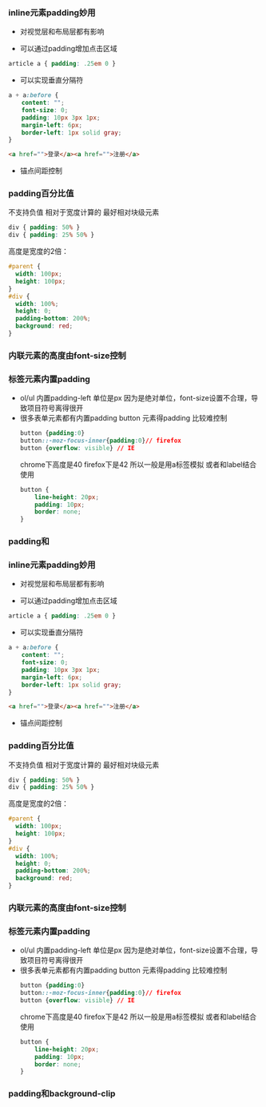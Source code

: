 ### inline元素padding妙用
* 对视觉层和布局层都有影响

* 可以通过padding增加点击区域
``` css
article a { padding: .25em 0 }
```

* 可以实现垂直分隔符
``` css
a + a:before {
　  content: "";
　  font-size: 0;
　  padding: 10px 3px 1px;
　  margin-left: 6px;
　  border-left: 1px solid gray;
}
```

``` html
<a href="">登录</a><a href="">注册</a>
```

* 锚点间距控制

### padding百分比值
不支持负值
相对于宽度计算的
最好相对块级元素
``` css
div { padding: 50% }
div { padding: 25% 50% }
```

高度是宽度的2倍：
``` css
#parent {
  width: 100px;
  height: 100px;
}
#div {
  width: 100%;
  height: 0;
  padding-bottom: 200%;
  background: red;
}
```

### 内联元素的高度由font-size控制
### 标签元素内置padding

* ol/ul 内置padding-left 单位是px
  因为是绝对单位，font-size设置不合理，导致项目符号离得很开
* 很多表单元素都有内置padding
  button 元素得padding 比较难控制
  ``` css
  button {padding:0}
  button::-moz-focus-inner{padding:0}// firefox
  button {overflow: visible} // IE
  ```
  chrome下高度是40 firefox下是42 
  所以一般是用a标签模拟 或者和label结合使用
  ``` css
  button {
      line-height: 20px;
      padding: 10px;
      border: none;
  }
  ```
### padding和
### inline元素padding妙用
* 对视觉层和布局层都有影响

* 可以通过padding增加点击区域
``` css
article a { padding: .25em 0 }
```

* 可以实现垂直分隔符
``` css
a + a:before {
　  content: "";
　  font-size: 0;
　  padding: 10px 3px 1px;
　  margin-left: 6px;
　  border-left: 1px solid gray;
}
```

``` html
<a href="">登录</a><a href="">注册</a>
```

* 锚点间距控制

### padding百分比值
不支持负值
相对于宽度计算的
最好相对块级元素
``` css
div { padding: 50% }
div { padding: 25% 50% }
```

高度是宽度的2倍：
``` css
#parent {
  width: 100px;
  height: 100px;
}
#div {
  width: 100%;
  height: 0;
  padding-bottom: 200%;
  background: red;
}
```

### 内联元素的高度由font-size控制
### 标签元素内置padding

* ol/ul 内置padding-left 单位是px
  因为是绝对单位，font-size设置不合理，导致项目符号离得很开
* 很多表单元素都有内置padding
  button 元素得padding 比较难控制
  ``` css
  button {padding:0}
  button::-moz-focus-inner{padding:0}// firefox
  button {overflow: visible} // IE
  ```
  chrome下高度是40 firefox下是42 
  所以一般是用a标签模拟 或者和label结合使用
  ``` css
  button {
      line-height: 20px;
      padding: 10px;
      border: none;
  }
  ```
### padding和background-clip
